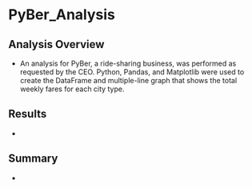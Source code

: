 # PyBer_Analysis

## Analysis Overview
 * An analysis for PyBer, a ride-sharing business, was performed as requested by the CEO. Python, Pandas, and Matplotlib were used to create the DataFrame and multiple-line graph that shows the total weekly fares for each city type. 
 
## Results
 *
 
## Summary
 * 
